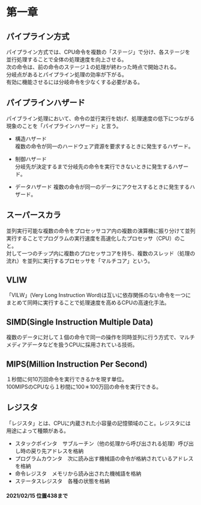 # 第一章
## パイプライン方式
パイプライン方式では、CPU命令を複数の「ステージ」で分け、各ステージを並行処理することで全体の処理速度を向上させる。  
次の命令は、前の命令のステージ１の処理が終わった時点で開始される。  
分岐点があるとパイプライン処理の効率が下がる。  
有効に機能させるには分岐命令を少なくする必要がある。

## パイプラインハザード
パイブライン処理において、命令の並行実行を妨げ、処理速度の低下につながる現象のことを「パイプラインハザード」と言う。
  
- 構造ハザード  
複数の命令が同一のハードウェア資源を要求するときに発生するハザード。  
  
- 制御ハザード  
分岐先が決定するまで分岐先の命令を実行できないときに発生するハザード。  
  
- データハザード
複数の命令が同一のデータにアクセスするときに発生するハザード。 

## スーパースカラ
並列実行可能な複数の命令をプロセッサコア内の複数の演算機に振り分けて並列実行することでプログラムの実行速度を高速化したプロセッサ（CPU）のこと。  
対して一つのチップ内に複数のプロセッサコアを持ち、複数のスレッド（処理の流れ）を並列に実行するプロセッサを「マルチコア」という。

## VLIW
「VILW」(Very Long Instruction Word)は互いに依存関係のない命令を一つにまとめて同時に実行することで処理速度を高めるCPUの高速化手法。
## SIMD(Single Instruction Multiple Data)
複数のデータに対して１個の命令で同一の操作を同時並列に行う方式で、マルチメディアデータなどを扱うCPUに採用されている技術。  

## MIPS(Million Instruction Per Second)  
１秒間に何10万回命令を実行できるかを現す単位。  
100MIPSのCPUなら１秒間に100＊100万回の命令を実行できる。  

## レジスタ
「レジスタ」とは、CPUに内蔵された小容量の記憶領域のこと。レジスタには用途によって種類がある。  

- スタックポインタ　サブルーチン（他の処理から呼び出される処理）呼び出し時の戻り先アドレスを格納
- プログラムカウンタ　次に読み出す機械語の命令が格納されているアドレスを格納  
- 命令レジスタ　メモリから読み出された機械語を格納  
- ステータスレジスタ　各種の状態を格納

#### 2021/02/15 位置438まで